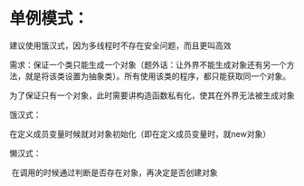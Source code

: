 

# 单例模式：

建议使用饿汉式，因为多线程时不存在安全问题，而且更叫高效

需求：保证一个类只能生成一个对象（题外话：让外界不能生成对象还有另一个方法，就是将该类设置为抽象类）。所有使用该类的程序，都只能获取同一个对象。

​         为了保证只有一个对象，此时需要讲构造函数私有化，使其在外界无法被生成对象

饿汉式：

​         在定义成员变量时候就对对象初始化（即在定义成员变量时，就new对象）

懒汉式：

​         在调用的时候通过判断是否存在对象，再决定是否创建对象